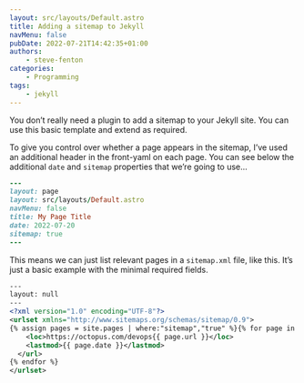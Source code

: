```yaml
---
layout: src/layouts/Default.astro
title: Adding a sitemap to Jekyll
navMenu: false
pubDate: 2022-07-21T14:42:35+01:00
authors:
    - steve-fenton
categories:
    - Programming
tags:
    - jekyll
---
```


You don’t really need a plugin to add a sitemap to your Jekyll site. You can use this basic template and extend as required.

To give you control over whether a page appears in the sitemap, I’ve used an additional header in the front-yaml on each page. You can see below the additional `date` and `sitemap` properties that we’re going to use…

```ruby
---
layout: page
layout: src/layouts/Default.astro
navMenu: false
title: My Page Title 
date: 2022-07-20
sitemap: true
---
```

This means we can just list relevant pages in a `sitemap.xml` file, like this. It’s just a basic example with the minimal required fields.

```xml
---
layout: null
---
<?xml version="1.0" encoding="UTF-8"?>
<urlset xmlns="http://www.sitemaps.org/schemas/sitemap/0.9">
{% assign pages = site.pages | where:"sitemap","true" %}{% for page in pages %}  <url>
    <loc>https://octopus.com/devops{{ page.url }}</loc>
    <lastmod>{{ page.date }}</lastmod>
  </url>
{% endfor %}
</urlset>
```